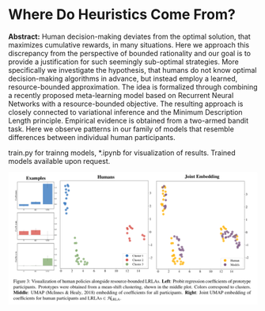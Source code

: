 # Where Do Heuristics Come From?

**Abstract:** Human decision-making deviates from the optimal solution, that maximizes cumulative rewards, in many situations. Here we approach this discrepancy from the perspective of bounded rationality and our goal is to provide a justification for such seemingly sub-optimal strategies. More specifically we investigate the hypothesis, that humans do not know optimal decision-making algorithms in advance, but instead employ a learned, resource-bounded approximation. The idea is formalized through combining a recently proposed meta-learning model based on Recurrent Neural Networks with a resource-bounded objective. The resulting approach is closely connected to variational inference and the Minimum Description Length principle. Empirical evidence is obtained from a two-armed bandit task. Here we observe patterns in our family of models that resemble differences between individual human participants. 

train.py for trainng models, \*.ipynb for visualization of results. Trained models available upon request.

![Results](https://github.com/marcelbinz/MDLDQN/blob/master/results.png)

